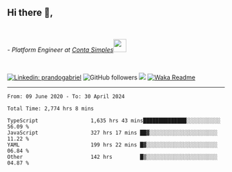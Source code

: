 <h2>Hi there  👋,</h2> </br>

<p><em>- Platform Engineer at <a href="https://contasimples.com">Conta Simples</a><img src="https://media.giphy.com/media/WUlplcMpOCEmTGBtBW/giphy.gif" width="30"> 
</em></p></br>


[![Linkedin: prandogabriel](https://img.shields.io/badge/-prandogabriel-blue?style=flat-square&logo=Linkedin&logoColor=white&link=https://www.linkedin.com/in/prandogabriel/)](https://www.linkedin.com/in/prandogabriel)
![GitHub followers](https://img.shields.io/github/followers/prandogabriel?label=Follow&style=social)
![](https://visitor-badge.glitch.me/badge?page_id=prandogabriel.prandogabriel)
[![Waka Readme](https://github.com/prandogabriel/prandogabriel/actions/workflows/update-stats.yml.yml/badge.svg)](https://github.com/prandogabriel/prandogabriel/actions/workflows/update-stats.yml.yml)

---

<!--START_SECTION:waka-->

```golang
From: 09 June 2020 - To: 30 April 2024

Total Time: 2,774 hrs 8 mins

TypeScript                 1,635 hrs 43 mins██████████████░░░░░░░░░░░   56.09 %
JavaScript                 327 hrs 17 mins ██▓░░░░░░░░░░░░░░░░░░░░░░   11.22 %
YAML                       199 hrs 22 mins █▓░░░░░░░░░░░░░░░░░░░░░░░   06.84 %
Other                      142 hrs         █▒░░░░░░░░░░░░░░░░░░░░░░░   04.87 %
```

<!--END_SECTION:waka-->
